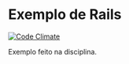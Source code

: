 # Exemplo de Rails

[![Code Climate](https://codeclimate.com/github/rodrigorgs/mata62-alo/badges/gpa.svg)](https://codeclimate.com/github/rodrigorgs/mata62-alo)

Exemplo feito na disciplina.